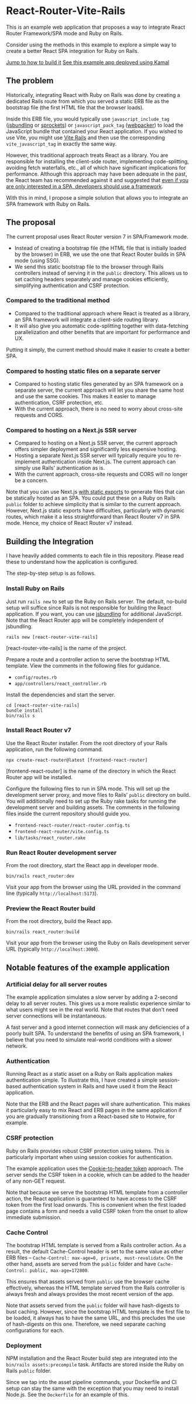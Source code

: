 # React-Router-Vite-Rails

This is an example web application that proposes a way to integrate React Router Framework/SPA mode and Ruby on Rails.

Consider using the methods in this example
to explore a simple way to create a better React SPA integration for Ruby on Rails.

[Jump to how to build it](#how-it-is-built)
[See this example app deployed using Kamal](https://rrrails.castle104.com)

## The problem

Historically,
integrating React with Ruby on Rails was done by creating a dedicated Rails route from which you served a static ERB file as the bootstrap file
(the first HTML file that the browser loads).

Inside this ERB file, you would typically use `javascript_include_tag` ([jsbundling](https://github.com/rails/jsbundling-rails) or [sprockets](https://github.com/rails/sprockets))
or `javascript_pack_tag` ([webpacker](https://github.com/rails/webpacker)) to load the JavaScript bundle that contained your React application.
If you wished to use Vite,
you might use [Vite Rails](https://github.com/ElMassimo/vite_ruby/tree/main/vite_rails)
and then use the corresponding `vite_javascript_tag` in exactly the same way.

However, this traditional approach treats React as a library.
You are responsible for installing the client-side router,
implementing code-splitting, avoiding fetch waterfalls, etc.,
all of which have significant implications for performance.
Although this approach may have been adequate in the past,
the React team has recommended against it and suggested that [even if you are only interested in a SPA,
developers should use a framework](https://react.dev/blog/2025/02/14/sunsetting-create-react-app).

With this in mind, I propose a simple solution that allows you to integrate an SPA framework with Ruby on Rails.

## The proposal

The current proposal uses React Router version 7 in SPA/Framework mode.

* Instead of creating a bootstrap file (the HTML file that is initially loaded by the browser) in ERB, we use the one that React Router builds in SPA mode (using SSG).
* We send this static bootstrap file to the browser through Rails controllers instead of serving it in the `public` directory. This allows us to set caching headers separately and manage cookies efficiently, simplifying authentication and CSRF protection.

### Compared to the traditional method

* Compared to the traditional approach where React is treated as a library, an SPA framework will integrate a client-side routing library.
* It will also give you automatic code-splitting together with data-fetching parallelization and other benefits that are important for performance and UX.

Putting it simply, the current method should make it easier to create a better SPA.

### Compared to hosting static files on a separate server

* Compared to hosting static files generated by an SPA framework on a separate server, the current approach will let you share the same host and use the same cookies. This makes it easier to manage authentication, CSRF protection, etc.
* With the current approach, there is no need to worry about cross-site requests and CORS.

### Compared to hosting on a Next.js SSR server

* Compared to hosting on a Next.js SSR server, the current approach offers simpler deployment and significantly less expensive hosting.
* Hosting a separate Next.js SSR server will typically require you to re-implement authentication inside Next.js. The current approach can simply use Rails' authentication as is.
* With the current approach, cross-site requests and CORS will no longer be a concern.

Note that you can use Next.js [with static exports](https://nextjs.org/docs/app/building-your-application/upgrading/single-page-applications#static-export-optional)
to generate files that can be statically hosted as an SPA.
You could put these on a Ruby on Rails `public` folder to achieve simplicity that is similar to the current approach.
However, Next.js static exports have difficulties, particularly with dynamic routes,
which make it a less straightforward than React Router v7 in SPA mode.
Hence, my choice of React Router v7 instead.

## Building the Integration

I have heavily added comments to each file in this repository.
Please read these to understand how the application is configured.

The step-by-step setup is as follows.

### Install Ruby on Rails

Just run `rails new` to set up the Ruby on Rails server.
The default, no-build setup will suffice since Rails is not responsible for building the React application.
If you want, you can use [jsbundling](https://github.com/rails/jsbundling-rails) for additional JavaScript.
Note that the React Router app will be completely independent of jsbundling.

```shell
rails new [react-router-vite-rails]
```

\[react-router-vite-rails] is the name of the project.

Prepare a route and a controller action to serve the bootstrap HTML template.
View the comments in the following files for guidance.

* `config/routes.rb`
* `app/controllers/react_controller.rb` 

Install the dependencies and start the server.

```shell
cd [react-router-vite-rails]
bundle install
bin/rails s
```

### Install React Router v7

Use the React Router installer. From the root directory of your Rails application, run the following command.

```shell
npx create-react-router@latest [frontend-react-router]
```

\[frontend-react-router] is the name of the directory in which the React Router app will be installed.

Configure the following files to run in SPA mode.
This will set up the development server proxy, and move files to Rails' `public` directory on build.
You will additionally need to set up the Ruby rake tasks for running the development server and building assets.
The comments in the following files inside the current repository should guide you.

* `frontend-react-router/react-router.config.ts`
* `frontend-react-router/vite.config.ts`
* `lib/tasks/react_router.rake`

### Run React Router development server

From the root directory, start the React app in developer mode.

```shell
bin/rails react_router:dev
```

Visit your app from the browser using the URL provided in the command line (typically `http://localhost:5173`).

### Preview the React Router build

From the root directory, build the React app.

```shell
bin/rails react_router:build
```

Visit your app from the browser using the Ruby on Rails development server URL (typically `http://localhost:3000`).


## Notable features of the example application

### Artificial delay for all server routes

The example application simulates a slow server by adding a 2-second delay to all server routes.
This gives us a more realistic experience similar to what users might see in the real world.
Note that routes that don't need server connections will be instantaneous.

A fast server and a good internet connection will mask any deficiencies of a poorly built SPA.
To understand the benefits of using an SPA framework, I believe that you need to simulate real-world conditions with a slower network.

### Authentication

Running React as a static asset on a Ruby on Rails application makes authentication simple. To illustrate this,
I have created a simple session-based authentication system in Rails and have used it from the React application.

Note that the ERB and the React pages will share authentication.
This makes it particularly easy to mix React and ERB pages in the same application 
if you are gradually transitioning from a React-based site to Hotwire, for example.

### CSRF protection

Ruby on Rails provides robust CSRF protection using tokens.
This is particularly important when using session cookies for authentication.

The example application uses the [Cookie-to-header token](https://en.wikipedia.org/wiki/Cross-site_request_forgery#Cookie-to-header_token) approach.
The server sends the CSRF token in a cookie, which can be added to the header of any non-GET request.

Note that because we serve the bootstrap HTML template from a controller action,
the React application is guaranteed to have access to the CSRF token from the first load onwards.
This is convenient when the first loaded page contains a form
and needs a valid CSRF token from the onset to allow immediate submission.

### Cache Control

The bootstrap HTML template is served from a Rails controller action.
As a result, the default Cache-Control header is set to the same value as other ERB files – `Cache-Control: max-age=0, private, must-revalidate`.
On the other hand, assets are served from the `public` folder and have `Cache-Control: public, max-age=172800`.

This ensures that assets served from `public` use the browser cache effectively,
whereas the HTML template served from the Rails controller is always fresh and always provides the most recent version of the app.

Note that assets served from the `public` folder will have hash-digests to bust caching.
However, since the bootstrap HTML template is the first file to be loaded,
it always has to have the same URL, and this precludes the use of hash-digests on this one.
Therefore, we need separate caching configurations for each.

### Deployment

NPM installation and the React Router build step are integrated into the `bin/rails assets:precompile` task.
Artifacts are stored inside the Ruby on Rails `public` folder.

Since we tap into the asset pipeline commands,
your Dockerfile and CI setup can stay the same with the exception that you may need to install Node.js.
See the `Dockerfile` for an example of this.
